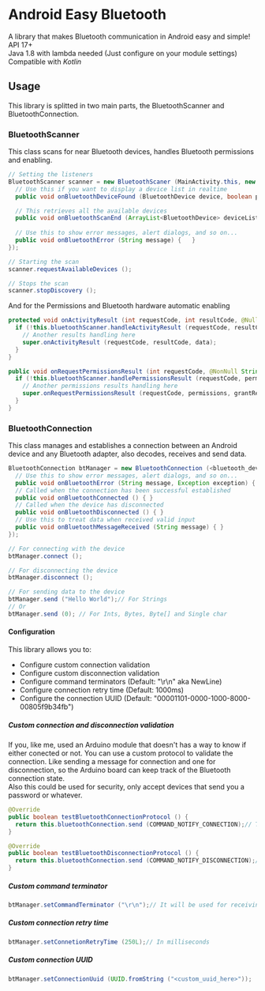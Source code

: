 # Android Easy Bluetooth
A library that makes Bluetooth communication in Android easy and simple!  
API 17+  
Java 1.8 with lambda needed (Just configure on your module settings)  
Compatible with *Kotlin*  

## Usage
This library is splitted in two main parts, the BluetoothScanner and BluetoothConnection.
### BluetoothScanner
This class scans for near Bluetooth devices, handles Bluetooth permissions and enabling.
```java
// Setting the listeners
BluetoothScanner scanner = new BluetoothScaner (MainActivity.this, new BluetoothScanner.BluetoothScanListener () { 
  // Use this if you want to display a device list in realtime
  public void onBluetoothDeviceFound (BluetoothDevice device, boolean paired) {	}

  // This retrieves all the available devices
  public void onBluetoothScanEnd (ArrayList<BluetoothDevice> deviceList) {	}
  
  // Use this to show error messages, alert dialogs, and so on...
  public void onBluetoothError (String message) {	}
});

// Starting the scan
scanner.requestAvailableDevices ();

// Stops the scan
scanner.stopDiscovery ();
```

And for the Permissions and Bluetooth hardware automatic enabling
```java
protected void onActivityResult (int requestCode, int resultCode, @Nullable Intent data) {
  if (!this.bluetoothScanner.handleActivityResult (requestCode, resultCode, data)) {
    // Another results handling here
    super.onActivityResult (requestCode, resultCode, data);
  }
}

public void onRequestPermissionsResult (int requestCode, @NonNull String[] permissions, @NonNull int[] grantResults) {
  if (!this.bluetoothScanner.handlePermissionsResult (requestCode, permissions, grantResults)) {
    // Another permissions results handling here
    super.onRequestPermissionsResult (requestCode, permissions, grantResults);
  }
}
```
### BluetoothConnection
This class manages and establishes a connection between an Android device and any Bluetooth adapter, also decodes, receives and send data.
```java
BluetoothConnection btManager = new BluetoothConnection (<bluetooth_device_here>, MainActivity.this, new BluetoothConnection.BluetoothConnectionListener () {
  // Use this to show error messages, alert dialogs, and so on...
  public void onBluetoothError (String message, Exception exception) { }
  // Called when the connection has been successful established
  public void onBluetoothConnected () { }
  // Called when the device has disconnected
  public void onBluetoothDisconnected () { }
  // Use this to treat data when received valid input
  public void onBluetoothMessageReceived (String message) { }
});

// For connecting with the device
btManager.connect ();

// For disconnecting the device
btManager.disconnect ();

// For sending data to the device
btManager.send ("Hello World");// For Strings
// Or
btManager.send (0); // For Ints, Bytes, Byte[] and Single char
```

#### Configuration
This library allows you to:
- Configure custom connection validation
- Configure custom disconnection validation
- Configure command terminators (Default: "\r\n" aka NewLine)
- Configure connection retry time (Default: 1000ms)
- Configure the connection UUID (Default: "00001101-0000-1000-8000-00805f9b34fb")

##### Custom connection and disconnection validation
If you, like me, used an Arduino module that doesn't has a way to know if either conected or not. You can use a custom protocol to validate the connection. Like sending a message for connection and one for disconnection, so the Arduino board can keep track of the Bluetooth connection state.  
Also this could be used for security, only accept devices that send you a password or whatever.
```java
@Override
public boolean testBluetoothConnectionProtocol () {
  return this.bluetoothConnection.send (COMMAND_NOTIFY_CONNECTION);// Test if the message has been delivered successfully
}

@Override
public boolean testBluetoothDisconnectionProtocol () {
  return this.bluetoothConnection.send (COMMAND_NOTIFY_DISCONNECTION);// Test if the message has been delivered successfully
}
```

##### Custom command terminator
```java
btManager.setCommandTerminator ("\r\n");// It will be used for receiving and send data, be aware of that!
```

##### Custom connection retry time
```java
btManager.setConnetionRetryTime (250L);// In milliseconds
```

##### Custom connection UUID
```java
btManager.setConnectionUuid (UUID.fromString ("<custom_uuid_here>"));
```
